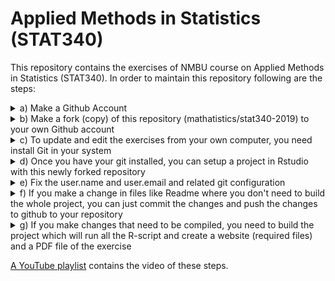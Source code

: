 # Applied Methods in Statistics (STAT340)

This repository contains the exercises of NMBU course on Applied Methods in Statistics (STAT340). In order to maintain this repository following are the steps:

<details>
  <summary>
  a) Make a Github Account
  </summary>
  <img src="gif/project-setup/002-Open-Github.gif" />
</details>

<details>
  <summary>
  b) Make a fork (copy) of this repository (mathatistics/stat340-2019) to your own Github account
  </summary>
  <img src="gif/project-setup/003-Fork-Repo.gif" />
</details>

<details>
  <summary>
  c) To update and edit the exercises from your own computer, you need install Git in your system
  </summary>
  Find some [tutorial in Youtube](https://www.youtube.com/watch?v=eo00v2aw92Y)
</details>


<details>
  <summary>
  d) Once you have your git installed, you can setup a project in Rstudio with this newly forked repository
  </summary>
  <img src="gif/project-setup/004-New-Rstudio-Project-From-Repo.gif" />
</details>

<details>
  <summary>
  e) Fix the user.name and user.email and related git configuration
  </summary>
  <img src="gif/project-setup/005-Fix-Git-Issues.gif" />
</details>

<details>
  <summary>
  f) If you make a change in files like Readme where you don't need to build the whole project, you can just commit the changes and push the changes to github to your repository
  </summary>
  <img src="gif/project-setup/006-Change-Commit-Push.gif" />
</details>

<details>
  <summary>
  g) If you make changes that need to be compiled, you need to build the project which will run all the R-script and create a website (required files) and a PDF file of the exercise
  </summary>
  <img src="gif/project-setup/007-Build-Commit-Push.gif" />
</details>

[A YouTube playlist](https://youtu.be/efymWsFhMu4) contains the video of these steps.

